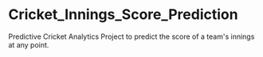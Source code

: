 # Cricket_Innings_Score_Prediction
 Predictive Cricket Analytics Project to predict the score of a team's innings at any point.
